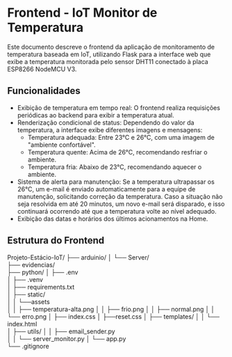 # Frontend - IoT Monitor de Temperatura
Este documento descreve o frontend da aplicação de monitoramento de temperatura baseada em IoT, utilizando Flask para a interface web que exibe a temperatura monitorada pelo sensor DHT11 conectado à placa ESP8266 NodeMCU V3.

## Funcionalidades
- Exibição de temperatura em tempo real: O frontend realiza requisições periódicas ao backend para exibir a temperatura atual.
- Renderização condicional de status: Dependendo do valor da temperatura, a interface exibe diferentes imagens e mensagens:
    - Temperatura adequada: Entre 23°C e 26°C, com uma imagem de "ambiente confortável".
    - Temperatura quente: Acima de 26°C, recomendando resfriar o ambiente.
    - Temperatura fria: Abaixo de 23°C, recomendando aquecer o ambiente.
- Sistema de alerta para manutenção: Se a temperatura ultrapassar os 26°C, um e-mail é enviado automaticamente para a equipe de manutenção, solicitando correção da temperatura. Caso a situação não seja resolvida em até 20 minutos, um novo e-mail será disparado, e isso continuará ocorrendo até que a temperatura volte ao nível adequado.
- Exibição das datas e horários dos últimos acionamentos na Home.

## Estrutura do Frontend

Projeto-Estácio-IoT/
├── arduinio/
│   └── Server/               
├── evidencias/               
├── python/
│   ├── .env                 
│   ├── .venv                
│   ├── requirements.txt                 
│   ├── static/   
│   │    └──assets             
│   │       ├── temperatura-alta.png
│   │       ├── frio.png
│   │       ├── normal.png
│   │       └── erro.png
│   ├── index.css 
│   ├──reset.css 
│   ├── templates/
│   │   └── index.html     
│   ├── utils/
│   │   ├── email_sender.py   
│   │   └── server_monitor.py 
│   └── app.py                
└── .gitignore                
